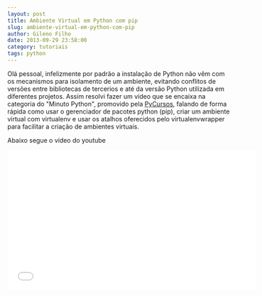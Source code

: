 ```yaml
---
layout: post
title: Ambiente Virtual em Python com pip
slug: ambiente-virtual-em-python-com-pip
author: Gileno Filho
date: 2013-09-29 23:58:00
category: tutoriais
tags: python
---
```


Olá pessoal, infelizmente por padrão a instalação de Python não vêm com os mecanismos para isolamento de um ambiente, evitando conflitos de versões entre bibliotecas de tercerios e até da versão Python utilizada em diferentes projetos. Assim resolvi fazer um vídeo que se encaixa na categoria do "Minuto Python", promovido pela [PyCursos](http://pycursos.com), falando de forma rápida como usar o gerenciador de pacotes python (pip), criar um ambiente virtual com virtualenv e usar os atalhos oferecidos pelo virtualenvwrapper para facilitar a criação de ambientes virtuais.

Abaixo segue o vídeo do youtube

<div class="flash-video"><div><iframe width="560" height="315" src="//www.youtube.com/embed/LhVVVUfYmqQ" frameborder="0" allowfullscreen></iframe></div></div>
